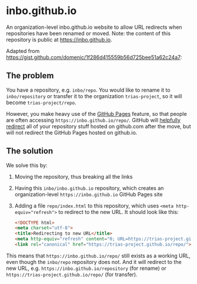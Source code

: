 # inbo.github.io

An organization-level inbo.github.io website to allow URL redirects when repositories have been renamed or moved. Note: the content of this repository is public at https://inbo.github.io.

Adapted from https://gist.github.com/domenic/1f286d415559b56d725bee51a62c24a7: 

## The problem

You have a repository, e.g. `inbo/repo`. You would like to rename it to `inbo/repository` or transfer it to the organization `trias-project`, so it will become `trias-project/repo`.

However, you make heavy use of the [GitHub Pages](https://pages.github.com/) feature, so that people are often accessing `https://inbo.github.io/repo/`. GitHub will [helpfully redirect](https://github.com/blog/1508-repository-redirects-are-here) all of your repository stuff hosted on github.com after the move, but will not redirect the GitHub Pages hosted on github.io.

## The solution

We solve this by:

1. Moving the repository, thus breaking all the links
2. Having this `inbo/inbo.github.io` repository, which creates an organization-level `https://inbo.github.io` GitHub Pages site
3. Adding a file `repo/index.html` to this repository, which uses `<meta http-equiv="refresh">` to redirect to the new URL. It should look like this:

    ```html
    <!DOCTYPE html>
    <meta charset="utf-8">
    <title>Redirecting to new URL</title>
    <meta http-equiv="refresh" content="0; URL=https://trias-project.github.io/repo/">
    <link rel="canonical" href="https://trias-project.github.io/repo/">
    ```

This means that `https://inbo.github.io/repo/` still exists as a working URL, even though the `inbo/repo` repository does not. And it will redirect to the new URL, e.g. `https://inbo.github.io/repository` (for rename) or `https://trias-project.github.io/repo/` (for transfer).
